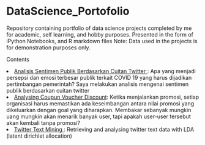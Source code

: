 # DataScience_Portofolio

Repository containing portfolio of data science projects completed by me for academic, self learning, and hobby purposes. Presented in the form of iPython Notebooks, and R markdown files 
Note: Data used in the projects is for demonstration purposes only.

Contents

<li><a href="https://medium.com/@muhajirakbarhsb/analisis-sentimen-warganet-berdasarkan-cuitanterhadap-indonesian-government-dalam-menangani-dc1f117a8443">Analisis Sentimen Publik Berdasarkan Cuitan Twitter  </a>: Apa yang menjadi persepsi dan emosi terbesar publik terkait COVID 19 yang harus dijadikan pertimbangan pemerintah?
Saya melakukan analisis mengenai sentimen publik berdasarkan cuitan twitter </li>


<li><a href="https://muhajirakbarhsb.github.io/DataScience_Portofolio/">Analysing Coupun Voucher Discount</a>: Ketika menjalankan promosi, setiap organisasi harus memastikan ada keseimbangan antara nilai promosi yang dikeluarkan dengan goal yang diharapkan. Membakar sebanyak mungkin uang mungkin akan menarik banyak user, tapi apakah user-user tersebut akan kembali tanpa promosi?</li>



<li><a href="https://www.slideshare.net/Abarlpbc6/analisis-text-mining-tentang-papua-di-twitter">Twitter Text Mining </a>: Retrieving and analysing twitter text data with LDA (latent dirichlet allocation)
